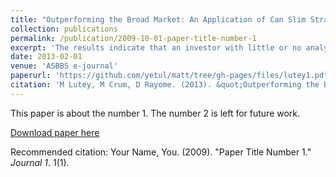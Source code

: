 ```yaml
---
title: "Outperforming the Broad Market: An Application of Can Slim Strategy"
collection: publications
permalink: /publication/2009-10-01-paper-title-number-1
excerpt: 'The results indicate that an investor with little or no analytical capabilities can outperform a buy and hold strategy on the S&P 500 index. The simplified strategy outperformed the S&P 500 Index by .82% per month for the period 2001 through 2012'
date: 2013-02-01
venue: 'ASBBS e-journal'
paperurl: 'https://github.com/yetul/matt/tree/gh-pages/files/lutey1.pdf'
citation: 'M Lutey, M Crum, D Rayome. (2013). &quot;Outperforming the Broad Market: An Application of Can Slim Strategy&quot; <i>ASBBS e-journal</i>.9(1),90'
---
```

This paper is about the number 1. The number 2 is left for future work.

[Download paper here](https://github.com/yetul/matt/tree/gh-pages/files/lutey1.pdf)

Recommended citation: Your Name, You. (2009). "Paper Title Number 1." <i>Journal 1</i>. 1(1).
